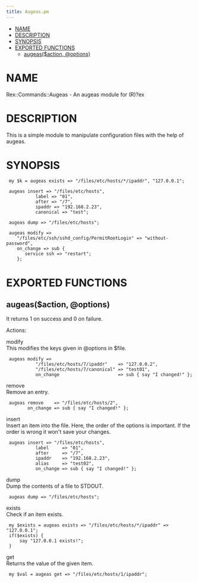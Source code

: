 ```yaml
---
title: Augeas.pm
---
```


-   [NAME](#NAME)
-   [DESCRIPTION](#DESCRIPTION)
-   [SYNOPSIS](#SYNOPSIS)
-   [EXPORTED FUNCTIONS](#EXPORTED-FUNCTIONS)
    -   [augeas($action, @options)](#augeas-action-options-)

# NAME

Rex::Commands::Augeas - An augeas module for (R)?ex

# DESCRIPTION

This is a simple module to manipulate configuration files with the help of augeas.

# SYNOPSIS

     my $k = augeas exists => "/files/etc/hosts/*/ipaddr", "127.0.0.1";
        
     augeas insert => "/files/etc/hosts",
               label => "01",
               after => "/7",
               ipaddr => "192.168.2.23",
               canonical => "test";
       
     augeas dump => "/files/etc/hosts";

     augeas modify =>
        "/files/etc/ssh/sshd_config/PermitRootLogin" => "without-password",
        on_change => sub {
           service ssh => "restart";
        };

# EXPORTED FUNCTIONS

## augeas($action, @options)

It returns 1 on success and 0 on failure.

Actions:

modify  
This modifies the keys given in @options in $file.

     augeas modify =>
               "/files/etc/hosts/7/ipaddr"    => "127.0.0.2",
               "/files/etc/hosts/7/canonical" => "test01",
               on_change                      => sub { say "I changed!" };

remove  
Remove an entry.

     augeas remove    => "/files/etc/hosts/2",
            on_change => sub { say "I changed!" };

insert  
Insert an item into the file. Here, the order of the options is important. If the order is wrong it won't save your changes.

     augeas insert => "/files/etc/hosts",
               label     => "01",
               after     => "/7",
               ipaddr    => "192.168.2.23",
               alias     => "test02",
               on_change => sub { say "I changed!" };

dump  
Dump the contents of a file to STDOUT.

     augeas dump => "/files/etc/hosts";

exists  
Check if an item exists.

     my $exists = augeas exists => "/files/etc/hosts/*/ipaddr" => "127.0.0.1";
     if($exists) {
         say "127.0.0.1 exists!";
     }

get  
Returns the value of the given item.

     my $val = augeas get => "/files/etc/hosts/1/ipaddr";
